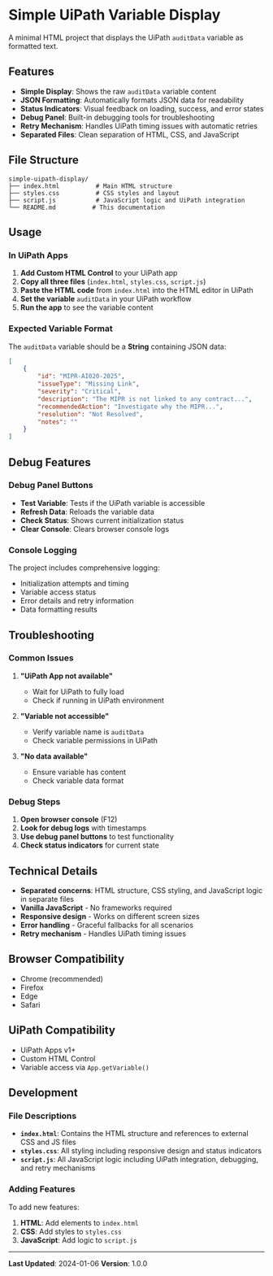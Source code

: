 # Simple UiPath Variable Display

A minimal HTML project that displays the UiPath `auditData` variable as formatted text.

## Features

- **Simple Display**: Shows the raw `auditData` variable content
- **JSON Formatting**: Automatically formats JSON data for readability
- **Status Indicators**: Visual feedback on loading, success, and error states
- **Debug Panel**: Built-in debugging tools for troubleshooting
- **Retry Mechanism**: Handles UiPath timing issues with automatic retries
- **Separated Files**: Clean separation of HTML, CSS, and JavaScript

## File Structure

```
simple-uipath-display/
├── index.html          # Main HTML structure
├── styles.css          # CSS styles and layout
├── script.js           # JavaScript logic and UiPath integration
└── README.md          # This documentation
```

## Usage

### In UiPath Apps

1. **Add Custom HTML Control** to your UiPath app
2. **Copy all three files** (`index.html`, `styles.css`, `script.js`)
3. **Paste the HTML code** from `index.html` into the HTML editor in UiPath
4. **Set the variable** `auditData` in your UiPath workflow
5. **Run the app** to see the variable content

### Expected Variable Format

The `auditData` variable should be a **String** containing JSON data:

```json
[
    {
        "id": "MIPR-AI020-2025",
        "issueType": "Missing Link",
        "severity": "Critical",
        "description": "The MIPR is not linked to any contract...",
        "recommendedAction": "Investigate why the MIPR...",
        "resolution": "Not Resolved",
        "notes": ""
    }
]
```

## Debug Features

### Debug Panel Buttons

- **Test Variable**: Tests if the UiPath variable is accessible
- **Refresh Data**: Reloads the variable data
- **Check Status**: Shows current initialization status
- **Clear Console**: Clears browser console logs

### Console Logging

The project includes comprehensive logging:
- Initialization attempts and timing
- Variable access status
- Error details and retry information
- Data formatting results

## Troubleshooting

### Common Issues

1. **"UiPath App not available"**
   - Wait for UiPath to fully load
   - Check if running in UiPath environment

2. **"Variable not accessible"**
   - Verify variable name is `auditData`
   - Check variable permissions in UiPath

3. **"No data available"**
   - Ensure variable has content
   - Check variable data format

### Debug Steps

1. **Open browser console** (F12)
2. **Look for debug logs** with timestamps
3. **Use debug panel buttons** to test functionality
4. **Check status indicators** for current state

## Technical Details

- **Separated concerns**: HTML structure, CSS styling, and JavaScript logic in separate files
- **Vanilla JavaScript** - No frameworks required
- **Responsive design** - Works on different screen sizes
- **Error handling** - Graceful fallbacks for all scenarios
- **Retry mechanism** - Handles UiPath timing issues

## Browser Compatibility

- Chrome (recommended)
- Firefox
- Edge
- Safari

## UiPath Compatibility

- UiPath Apps v1+
- Custom HTML Control
- Variable access via `App.getVariable()`

## Development

### File Descriptions

- **`index.html`**: Contains the HTML structure and references to external CSS and JS files
- **`styles.css`**: All styling including responsive design and status indicators
- **`script.js`**: All JavaScript logic including UiPath integration, debugging, and retry mechanisms

### Adding Features

To add new features:
1. **HTML**: Add elements to `index.html`
2. **CSS**: Add styles to `styles.css`
3. **JavaScript**: Add logic to `script.js`

---

**Last Updated**: 2024-01-06
**Version**: 1.0.0 